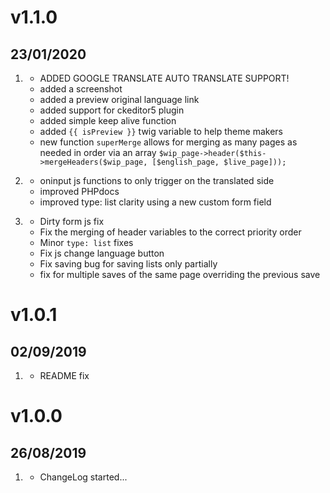 # v1.1.0
##  23/01/2020

1. [](#new)
    * ADDED GOOGLE TRANSLATE AUTO TRANSLATE SUPPORT!
    * added a screenshot
    * added a preview original language link
    * added support for ckeditor5 plugin
    * added simple keep alive function
    * added `{{ isPreview }}` twig variable to help theme makers
    * new function `superMerge` allows for merging as many pages as needed in order via an array `$wip_page->header($this->mergeHeaders($wip_page, [$english_page, $live_page]));`

2. [](#improved)
    * oninput js functions to only trigger on the translated side
    * improved PHPdocs
    * improved type: list clarity using a new custom form field

3. [](#bugfix)
    * Dirty form js fix
    * Fix the merging of header variables to the correct priority order
    * Minor `type: list` fixes
    * Fix js change language button
    * Fix saving bug for saving lists only partially
    * fix for multiple saves of the same page overriding the previous save

# v1.0.1
##  02/09/2019

1. [](#bugfix)
    * README fix

# v1.0.0
##  26/08/2019

1. [](#new)
    * ChangeLog started...
